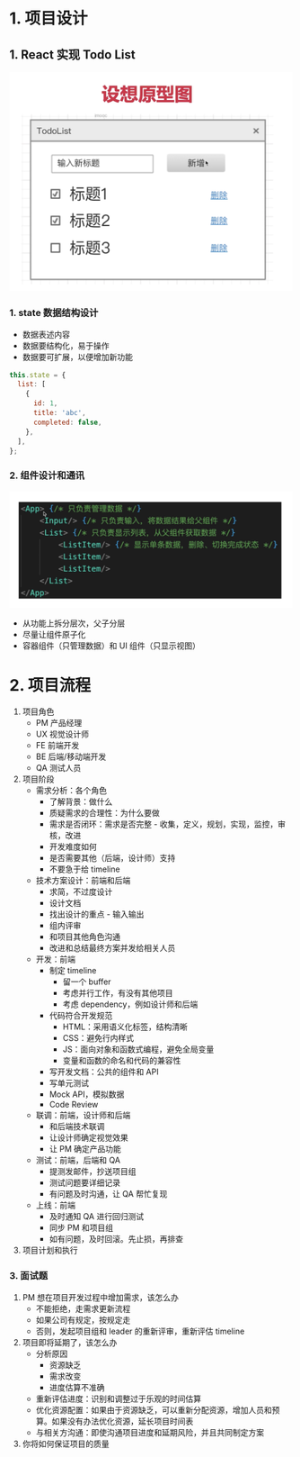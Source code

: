 # 1. 项目设计

## 1. React 实现 Todo List

![image](todo-list设想原型图.png)

### 1. state 数据结构设计

- 数据表述内容
- 数据要结构化，易于操作
- 数据要可扩展，以便增加新功能

```js
this.state = {
  list: [
    {
      id: 1,
      title: 'abc',
      completed: false,
    },
  ],
};
```

### 2. 组件设计和通讯

![image](todo-list组件设计.png)

- 从功能上拆分层次，父子分层
- 尽量让组件原子化
- 容器组件（只管理数据）和 UI 组件（只显示视图）

# 2. 项目流程

1. 项目角色
   - PM 产品经理
   - UX 视觉设计师
   - FE 前端开发
   - BE 后端/移动端开发
   - QA 测试人员
2. 项目阶段
   - 需求分析：各个角色
     - 了解背景：做什么
     - 质疑需求的合理性：为什么要做
     - 需求是否闭环：需求是否完整 - 收集，定义，规划，实现，监控，审核，改进
     - 开发难度如何
     - 是否需要其他（后端，设计师）支持
     - 不要急于给 timeline
   - 技术方案设计：前端和后端
     - 求简，不过度设计
     - 设计文档
     - 找出设计的重点 - 输入输出
     - 组内评审
     - 和项目其他角色沟通
     - 改进和总结最终方案并发给相关人员
   - 开发：前端
     - 制定 timeline
       - 留一个 buffer
       - 考虑并行工作，有没有其他项目
       - 考虑 dependency，例如设计师和后端
     - 代码符合开发规范
       - HTML：采用语义化标签，结构清晰
       - CSS：避免行内样式
       - JS：面向对象和函数式编程，避免全局变量
       - 变量和函数的命名和代码的兼容性
     - 写开发文档：公共的组件和 API
     - 写单元测试
     - Mock API，模拟数据
     - Code Review
   - 联调：前端，设计师和后端
     - 和后端技术联调
     - 让设计师确定视觉效果
     - 让 PM 确定产品功能
   - 测试：前端，后端和 QA
     - 提测发邮件，抄送项目组
     - 测试问题要详细记录
     - 有问题及时沟通，让 QA 帮忙复现
   - 上线：前端
     - 及时通知 QA 进行回归测试
     - 同步 PM 和项目组
     - 如有问题，及时回滚。先止损，再排查
3. 项目计划和执行

### 3. 面试题

1. PM 想在项目开发过程中增加需求，该怎么办
   - 不能拒绝，走需求更新流程
   - 如果公司有规定，按规定走
   - 否则，发起项目组和 leader 的重新评审，重新评估 timeline
2. 项目即将延期了，该怎么办
   - 分析原因
     - 资源缺乏
     - 需求改变
     - 进度估算不准确
   - 重新评估进度：识别和调整过于乐观的时间估算
   - 优化资源配置：如果由于资源缺乏，可以重新分配资源，增加人员和预算。如果没有办法优化资源，延长项目时间表
   - 与相关方沟通：即使沟通项目进度和延期风险，并且共同制定方案
3. 你将如何保证项目的质量
